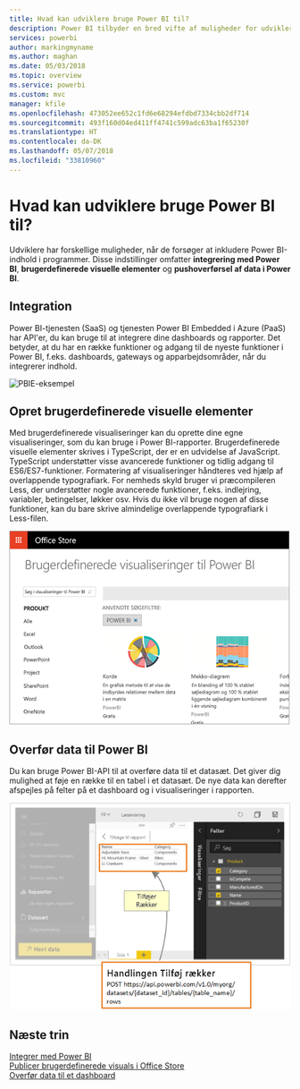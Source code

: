 ```yaml
---
title: Hvad kan udviklere bruge Power BI til?
description: Power BI tilbyder en bred vifte af muligheder for udviklere. Det går fra integration til brugerdefinerede visualiseringer og streaming af datasæt.
services: powerbi
author: markingmyname
ms.author: maghan
ms.date: 05/03/2018
ms.topic: overview
ms.service: powerbi
ms.custom: mvc
manager: kfile
ms.openlocfilehash: 473052ee652c1fd6e68294efdbd7334cbb2df714
ms.sourcegitcommit: 493f160d04ed411ff4741c599adc63ba1f65230f
ms.translationtype: HT
ms.contentlocale: da-DK
ms.lasthandoff: 05/07/2018
ms.locfileid: "33810960"
---
```

# <a name="what-can-developers-do-with-power-bi"></a>Hvad kan udviklere bruge Power BI til?

Udviklere har forskellige muligheder, når de forsøger at inkludere Power BI-indhold i programmer. Disse indstillinger omfatter **integrering med Power BI**, **brugerdefinerede visuelle elementer** og **pushoverførsel af data i Power BI**.

## <a name="embedding"></a>Integration
Power BI-tjenesten (SaaS) og tjenesten Power BI Embedded i Azure (PaaS) har API'er, du kan bruge til at integrere dine dashboards og rapporter. Det betyder, at du har en række funktioner og adgang til de nyeste funktioner i Power BI, f.eks. dashboards, gateways og apparbejdsområder, når du integrerer indhold.

![PBIE-eksempel](media/what-can-you-do/what-can-you-do-01.png)

## <a name="develop-custom-visuals"></a>Opret brugerdefinerede visuelle elementer
Med brugerdefinerede visualiseringer kan du oprette dine egne visualiseringer, som du kan bruge i Power BI-rapporter. Brugerdefinerede visuelle elementer skrives i TypeScript, der er en udvidelse af JavaScript. TypeScript understøtter visse avancerede funktioner og tidlig adgang til ES6/ES7-funktioner. Formatering af visualiseringer håndteres ved hjælp af overlappende typografiark. For nemheds skyld bruger vi præcompileren Less, der understøtter nogle avancerede funktioner, f.eks. indlejring, variabler, betingelser, løkker osv. Hvis du ikke vil bruge nogen af disse funktioner, kan du bare skrive almindelige overlappende typografiark i Less-filen.

![CV-eksempel](media/what-can-you-do/powerbi-custom-visual-store.png)

## <a name="push-data-into-power-bi"></a>Overfør data til Power BI
Du kan bruge Power BI-API til at overføre data til et datasæt. Det giver dig mulighed at føje en række til en tabel i et datasæt. De nye data kan derefter afspejles på felter på et dashboard og i visualiseringer i rapporten.

![Eksempel på pushdata](media/what-can-you-do/powerbi-push-data.png)

## <a name="next-steps"></a>Næste trin
[Integrer med Power BI](embedding.md)  
[Publicer brugerdefinerede visuals i Office Store](office-store.md)  
[Overfør data til et dashboard](walkthrough-push-data.md)
